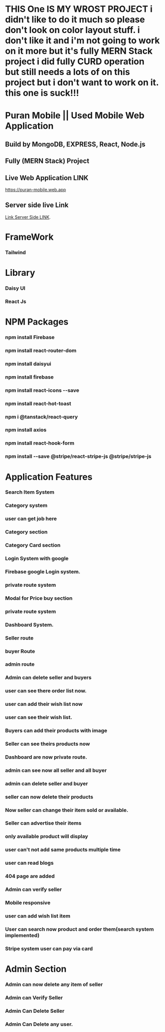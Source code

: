 # THIS One IS MY WROST PROJECT i didn't like to do it much so please don't look on color layout stuff. i don't like it and i'm not going to work on it more but it's fully MERN Stack project i did fully CURD operation but still needs a lots of on this project but i don't want to work on it. this one is suck!!!


# Puran Mobile || Used Mobile Web Application 
## Build by MongoDB, EXPRESS, React, Node.js 
## Fully (MERN Stack) Project  

## Live Web Application LINK
https://puran-mobile.web.app



## Server side live Link

 [Link Server Side LINK](https://puran-mobile-server-side.vercel.app).


# FrameWork
### Tailwind



# Library 
### Daisy UI
### React Js



# NPM  Packages
### npm install Firebase
### npm install react-router-dom
### npm install daisyui
### npm install firebase
### npm install react-icons --save
### npm install react-hot-toast
### npm i @tanstack/react-query
###  npm install axios
### npm install react-hook-form
### npm install --save @stripe/react-stripe-js @stripe/stripe-js








# Application Features
### Search Item System 
### Category system
### user can get job here
### Category section 
### Category Card section
### Login System with google
### Firebase google Login system.
### private route system
### Modal for Price buy section
### private route system
### Dashboard System.
### Seller route
### buyer Route
### admin route
### Admin can delete seller and buyers
### user can see there order list now.
### user can add their wish list now
### user can see their wish list.
### Buyers can add their products with image
### Seller can see theirs products now
### Dashboard are now private route.
### admin can see now all seller and all buyer
### admin can delete seller and buyer
### seller can now delete their products
### Now seller can change their item sold or available. 
### Seller can advertise their items
### only available product will display
### user can't not add same products multiple time
### user can read blogs
### 404 page are added
### Admin can verify seller
### Mobile responsive
### user can  add wish list item
### User can search now product and order them(search system implemented)
### Stripe system user can pay via card


# Admin Section
### Admin can now delete any item of seller
### Admin can Verify Seller 
### Admin Can Delete Seller
### Admin Can Delete any user.

